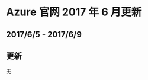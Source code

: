 <properties
	pageTitle="Azure 官网往期更新 6月 | Azure"
    description="Azure 官网往期更新 6月"
    services=""
    documentationCenter=""
    authors=""
    manager=""
    editor=""
    tags=""/>

<tags ms.service="weekly-updates" ms.date="" wacn.date="" wacn.lang="cn"/>

# Azure 官网 2017 年 6 月更新
## 2017/6/5 - 2017/6/9
## 更新
无
